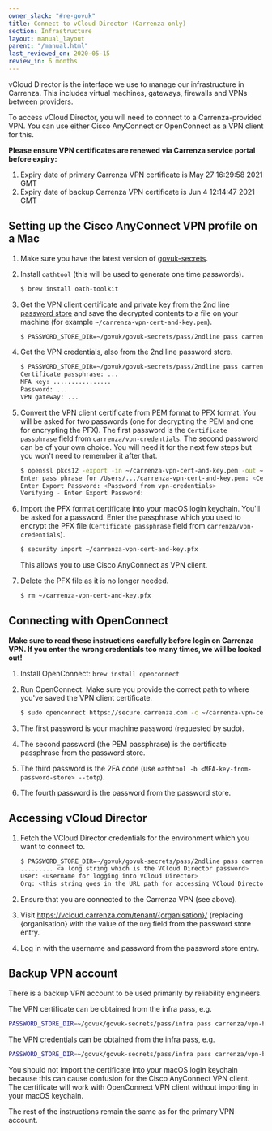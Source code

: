 ```yaml
---
owner_slack: "#re-govuk"
title: Connect to vCloud Director (Carrenza only)
section: Infrastructure
layout: manual_layout
parent: "/manual.html"
last_reviewed_on: 2020-05-15
review_in: 6 months
---
```


vCloud Director is the interface we use to manage our infrastructure in
Carrenza. This includes virtual machines, gateways, firewalls and VPNs between
providers.

To access vCloud Director, you will need to connect to a Carrenza-provided VPN.
You can use either Cisco AnyConnect or OpenConnect as a VPN client for this.

**Please ensure VPN certificates are renewed via Carrenza service portal before expiry:**

1. Expiry date of primary Carrenza VPN certificate is May 27 16:29:58 2021 GMT
1. Expiry date of backup Carrenza VPN certificate is Jun  4 12:14:47 2021 GMT

## Setting up the Cisco AnyConnect VPN profile on a Mac

1. Make sure you have the latest version of [govuk-secrets][].

1. Install `oathtool` (this will be used to generate one time passwords).

   ```sh
   $ brew install oath-toolkit
   ```

1. Get the VPN client certificate and private key from the 2nd line
   [password store](https://github.com/alphagov/govuk-secrets/tree/master/pass)
   and save the decrypted contents to a file on your machine (for example
     `~/carrenza-vpn-cert-and-key.pem`).

    ```sh
    $ PASSWORD_STORE_DIR=~/govuk/govuk-secrets/pass/2ndline pass carrenza/vpn-certificate > ~/carrenza-vpn-cert-and-key.pem
    ```

1. Get the VPN credentials, also from the 2nd line password store.

    ```sh
    $ PASSWORD_STORE_DIR=~/govuk/govuk-secrets/pass/2ndline pass carrenza/vpn-credentials
    Certificate passphrase: ...
    MFA key: ................
    Password: ...
    VPN gateway: ...
    ```

1. Convert the VPN client certificate from PEM format to PFX format. You will
   be asked for two passwords (one for decrypting the PEM and one for
   encrypting the PFX). The first password is the `Certificate passphrase`
   field from `carrenza/vpn-credentials`. The second password can be of your
   own choice. You will need it for the next few steps but you won't need to
   remember it after that.

    ```sh
    $ openssl pkcs12 -export -in ~/carrenza-vpn-cert-and-key.pem -out ~/carrenza-vpn-cert-and-key.pfx
    Enter pass phrase for /Users/.../carrenza-vpn-cert-and-key.pem: <Certificate passphrase from vpn-credentials>
    Enter Export Password: <Password from vpn-credentials>
    Verifying - Enter Export Password:
    ```

1. Import the PFX format certificate into your macOS login keychain. You'll be
   asked for a password. Enter the passphrase which you used to encrypt the PFX
   file (`Certificate passphrase` field from `carrenza/vpn-credentials`).

   ```sh
   $ security import ~/carrenza-vpn-cert-and-key.pfx
   ```

   This allows you to use Cisco AnyConnect as VPN client.

1. Delete the PFX file as it is no longer needed.

    ```sh
    $ rm ~/carrenza-vpn-cert-and-key.pfx
    ```

## Connecting with OpenConnect

**Make sure to read these instructions carefully before login on Carrenza VPN.
If you enter the wrong credentials too many times, we will be locked out!**

1. Install OpenConnect: `brew install openconnect`
1. Run OpenConnect. Make sure you provide the correct path to where
   you've saved the VPN client certificate.

   ```sh
   $ sudo openconnect https://secure.carrenza.com -c ~/carrenza-vpn-cert-and-key.pem
   ```

1. The first password is your machine password (requested by sudo).
1. The second password (the PEM passphrase) is the certificate passphrase from
   the password store.
1. The third password is the 2FA code (use `oathtool -b
   <MFA-key-from-password-store> --totp`).
1. The fourth password is the password from the password store.

## Accessing vCloud Director

1. Fetch the VCloud Director credentials for the environment which you want to
   connect to.

    ```sh
    $ PASSWORD_STORE_DIR=~/govuk/govuk-secrets/pass/2ndline pass carrenza/vcloud-integration
    ......... <a long string which is the VCloud Director password>
    User: <username for logging into VCloud Director>
    Org: <this string goes in the URL path for accessing VCloud Director>
    ```

1. Ensure that you are connected to the Carrenza VPN (see above).

1. Visit https://vcloud.carrenza.com/tenant/{organisation}/ (replacing
   {organisation} with the value of the `Org` field from the password store
   entry.

1. Log in with the username and password from the password store entry.

## Backup VPN account

There is a backup VPN account to be used primarily by reliability engineers.

The VPN certificate can be obtained from the infra pass, e.g.

```sh
PASSWORD_STORE_DIR=~/govuk/govuk-secrets/pass/infra pass carrenza/vpn-backup-certificate
```

The VPN credentials can be obtained from the infra pass, e.g.

```sh
PASSWORD_STORE_DIR=~/govuk/govuk-secrets/pass/infra pass carrenza/vpn-backup-credentials
```

You should not import the certificate into your macOS login keychain because this
can cause confusion for the Cisco AnyConnect VPN client. The certificate will
work with OpenConnect VPN client without importing in your macOS keychain.

The rest of the instructions remain the same as for the primary VPN account.

[govuk-secrets]: https://github.com/alphagov/govuk-secrets
